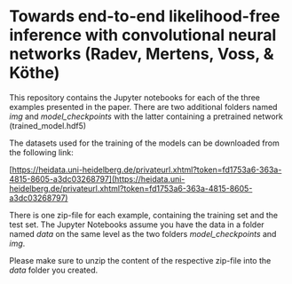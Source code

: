 # Towards end-to-end likelihood-free inference with convolutional neural networks (Radev, Mertens, Voss, & Köthe)

This repository contains the Jupyter notebooks for each of the three examples presented in the paper. There are two additional
folders named _img_ and _model\_checkpoints_ with the latter containing a pretrained network (trained_model.hdf5)

The datasets used for the training of the models can be downloaded from the following link:

[https://heidata.uni-heidelberg.de/privateurl.xhtml?token=fd1753a6-363a-4815-8605-a3dc03268797](https://heidata.uni-heidelberg.de/privateurl.xhtml?token=fd1753a6-363a-4815-8605-a3dc03268797)
 
There is one zip-file for each example, containing the training set and the test set. The Jupyter Notebooks assume 
you have the data in a folder named _data_ on the same level as the two folders _model\_checkpoints_ and _img_. 

Please make sure to unzip the content of the respective zip-file into the _data_ folder you created. 


